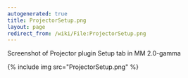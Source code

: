 ```yaml
---
autogenerated: true
title: ProjectorSetup.png
layout: page
redirect_from: /wiki/File:ProjectorSetup.png
---
```


Screenshot of Projector plugin Setup tab in MM 2.0-gamma

{% include img src="ProjectorSetup.png" %}

